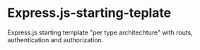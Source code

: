 # Express.js-starting-teplate
Express.js starting template "per type architechture" with routs, authentication and authorization.

